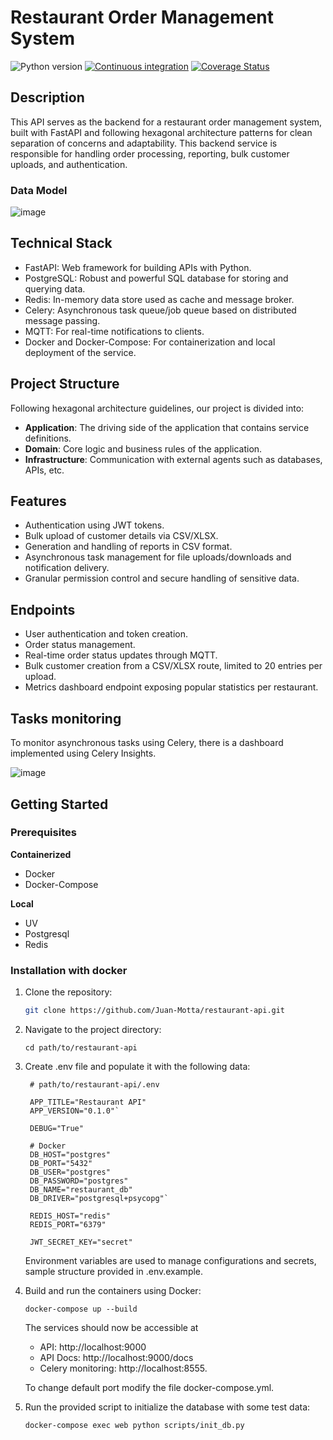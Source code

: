 # Restaurant Order Management System

![Python version](https://img.shields.io/badge/Python-3.11-blue?style=flat-square)
[![Continuous integration](https://img.shields.io/github/actions/workflow/status/Juan-Motta/restaurant-api/ci.yml?branch=main&style=flat-square)](https://github.com/Juan-Motta/restaurant-api/actions?query=branch:main)
[![Coverage Status](https://img.shields.io/coverallsCoverage/github/Juan-Motta/restaurant-api?branch=main&style=flat-square)](https://coveralls.io/github/Juan-Motta/restaurant-api)

## Description

This API serves as the backend for a restaurant order management system, built with FastAPI and following hexagonal architecture patterns for clean separation of concerns and adaptability. This backend service is responsible for handling order processing, reporting, bulk customer uploads, and authentication.

### Data Model

![image](https://github.com/user-attachments/assets/2504e379-cc01-48a8-8f3c-005471f018c5)

## Technical Stack

- FastAPI: Web framework for building APIs with Python.
- PostgreSQL: Robust and powerful SQL database for storing and querying data.
- Redis: In-memory data store used as cache and message broker.
- Celery: Asynchronous task queue/job queue based on distributed message passing.
- MQTT: For real-time notifications to clients.
- Docker and Docker-Compose: For containerization and local deployment of the service.

## Project Structure

Following hexagonal architecture guidelines, our project is divided into:

- **Application**: The driving side of the application that contains service definitions. 
- **Domain**: Core logic and business rules of the application.
- **Infrastructure**: Communication with external agents such as databases, APIs, etc.

## Features

- Authentication using JWT tokens.
- Bulk upload of customer details via CSV/XLSX.
- Generation and handling of reports in CSV format.
- Asynchronous task management for file uploads/downloads and notification delivery.
- Granular permission control and secure handling of sensitive data.

## Endpoints

- User authentication and token creation.
- Order status management.
- Real-time order status updates through MQTT.
- Bulk customer creation from a CSV/XLSX route, limited to 20 entries per upload.
- Metrics dashboard endpoint exposing popular statistics per restaurant.

## Tasks monitoring
To monitor asynchronous tasks using Celery, there is a dashboard implemented using Celery Insights.

![image](https://github.com/user-attachments/assets/53291e7f-bb0d-4640-bbc4-db65c0f910c3)


## Getting Started

### Prerequisites

**Containerized**
- Docker
- Docker-Compose
  
**Local**
- UV
- Postgresql
- Redis

### Installation with docker

1. Clone the repository:
   ```sh
   git clone https://github.com/Juan-Motta/restaurant-api.git
   ```
2. Navigate to the project directory:
   ```
   cd path/to/restaurant-api
   ```
3. Create .env file and populate it with the following data:
   ```
    # path/to/restaurant-api/.env

    APP_TITLE="Restaurant API"
    APP_VERSION="0.1.0"`

    DEBUG="True"

    # Docker
    DB_HOST="postgres"
    DB_PORT="5432"
    DB_USER="postgres"
    DB_PASSWORD="postgres"
    DB_NAME="restaurant_db"
    DB_DRIVER="postgresql+psycopg"`

    REDIS_HOST="redis"
    REDIS_PORT="6379"

    JWT_SECRET_KEY="secret"
   ```
   Environment variables are used to manage configurations and secrets, sample structure provided in .env.example.

4. Build and run the containers using Docker:
   ```
   docker-compose up --build
   ```
    The services should now be accessible at
    * API: http://localhost:9000
    * API Docs: http://localhost:9000/docs
    * Celery monitoring: http://localhost:8555.
   
    To change default port modify the file docker-compose.yml.

6. Run the provided script to initialize the database with some test data:
   ```
   docker-compose exec web python scripts/init_db.py
   ```
